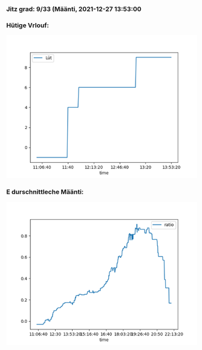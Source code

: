 ### Jitz grad: 9/33 (Määnti, 2021-12-27 13:53:00

### Hütige Vrlouf:
![Graph](Today.png)

### E durschnittleche Määnti:
![Graph](Määnti.png)